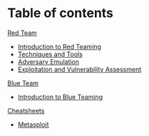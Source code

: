 # Table of contents
[Red Team]()
  - [Introduction to Red Teaming](Docker/C1.Containers_Essentials-Docker.md)
  - [Techniques and Tools](Tools/IntroClass/Memory/MemoryAnalysis.md)
  - [Adversary Emulation](Tools/IntroClass/TCPDump/TCPDump.md)
  - [Exploitation and Vulnerability Assessment](Tools/IntroClass/WebLogReview/WebLogReview.md)

[Blue Team]()
  - [Introduction to Blue Teaming](Docker/C1.Containers_Essentials-Docker.md)

[Cheatsheets]()
  - [Metasploit](003_Cheatsheets/Metasploit.md)
